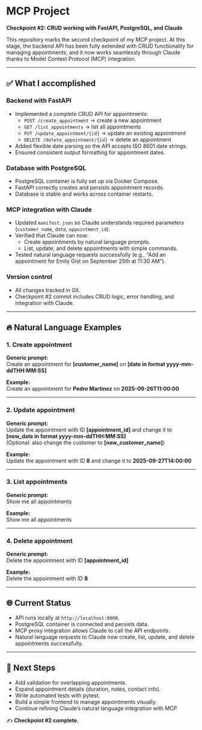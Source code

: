 # MCP Project  
**Checkpoint #2: CRUD working with FastAPI, PostgreSQL, and Claude**  

This repository marks the second checkpoint of my MCP project. At this stage, the backend API has been fully extended with CRUD functionality for managing appointments, and it now works seamlessly through Claude thanks to Model Context Protocol (MCP) integration.  

---

## ✅ What I accomplished  

### Backend with FastAPI  
- Implemented a complete CRUD API for appointments:  
  - `POST /create_appointment` → create a new appointment  
  - `GET /list_appointments` → list all appointments  
  - `PUT /update_appointment/{id}` → update an existing appointment  
  - `DELETE /delete_appointment/{id}` → delete an appointment  
- Added flexible date parsing so the API accepts ISO 8601 date strings.  
- Ensured consistent output formatting for appointment dates.  

### Database with PostgreSQL  
- PostgreSQL container is fully set up via Docker Compose.  
- FastAPI correctly creates and persists appointment records.  
- Database is stable and works across container restarts.  

### MCP integration with Claude  
- Updated `manifest.json` so Claude understands required parameters (`customer_name`, `date`, `appointment_id`).  
- Verified that Claude can now:  
  - Create appointments by natural language prompts.  
  - List, update, and delete appointments with simple commands.  
- Tested natural language requests successfully (e.g., “Add an appointment for Emily Gist on September 25th at 11:30 AM”).  

### Version control  
- All changes tracked in Git.  
- Checkpoint #2 commit includes CRUD logic, error handling, and integration with Claude.  

---

## 🔥 Natural Language Examples  

### 1. Create appointment
**Generic prompt:**  
Create an appointment for **[customer_name]** on **[date in format yyyy-mm-ddTHH:MM:SS]**

**Example:**  
Create an appointment for **Pedro Martinez** on **2025-09-26T11:00:00**

---

### 2. Update appointment
**Generic prompt:**  
Update the appointment with ID **[appointment_id]** and change it to **[new_date in format yyyy-mm-ddTHH:MM:SS]**  
(Optional: also change the customer to **[new_customer_name]**)

**Example:**  
Update the appointment with ID **8** and change it to **2025-09-27T14:00:00**

---

### 3. List appointments
**Generic prompt:**  
Show me all appointments

**Example:**  
Show me all appointments

---

### 4. Delete appointment
**Generic prompt:**  
Delete the appointment with ID **[appointment_id]**

**Example:**  
Delete the appointment with ID **8**

---

## 🌐 Current Status  
- API runs locally at `http://localhost:8000`.  
- PostgreSQL container is connected and persists data.  
- MCP proxy integration allows Claude to call the API endpoints.  
- Natural language requests to Claude now create, list, update, and delete appointments successfully.  

---

## 🚀 Next Steps  
- Add validation for overlapping appointments.  
- Expand appointment details (duration, notes, contact info).  
- Write automated tests with pytest.  
- Build a simple frontend to manage appointments visually.  
- Continue refining Claude’s natural language integration with MCP.  

✍️ **Checkpoint #2 complete.**  
